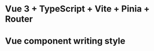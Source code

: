 # Vue 3 + TypeScript + Vite + Pinia + Router

# Vue component writing style

<script setup>
</script>

<template>  
</template>

<style scoped>
</style>